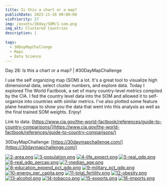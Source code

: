 ```yaml
---
title: Is this a chart or a map?
publishDate: 2023-11-28 00:00:00
visPriority: 27
img: /assets/30day/SOM/1-som.png
img_alt: Clustered Countries
description: |
  
tags:
  - 30DayMapChallenge
  - Maps
  - Data Science
---
```


Day 28: Is this a chart or a map? | #30DayMapChallenge

I use the self organizing map (SOM) a lot.  It's a great tool to visualize high dimensional data, select cluster numbers, and explore data.
Today I explored The World Factbook, a set of many country-level metrics compiled by the CIA.  I fed the country level data into the SOM and allowed it to self-organize into countries with similar metrics.  I've also plotted some feature plane heatmaps to show you the data that went into this analysis as well as the final trained SOM weights.  Enjoy!

Link to data:  [https://www.cia.gov/the-world-factbook/references/guide-to-country-comparisons/](https://www.cia.gov/the-world-factbook/references/guide-to-country-comparisons/)

30DayMapChallenge:  [https://30daymapchallenge.com/](https://30daymapchallenge.com/)

[![2-area.png](/assets/30day/SOM/2-area.png)](/assets/30day/SOM/2-area.png)
[![3-population.png](/assets/30day/SOM/3-population.png)](/assets/30day/SOM/3-population.png)
[![4-life_expect.png](/assets/30day/SOM/4-life_expect.png)](/assets/30day/SOM/4-life_expect.png)
[![5-real_gdp.png](/assets/30day/SOM/5-real_gdp.png)](/assets/30day/SOM/5-real_gdp.png)
[![6-real_gdp_percap.png](/assets/30day/SOM/6-real_gdp_percap.png)](/assets/30day/SOM/6-real_gdp_percap.png)
[![7-median_age.png](/assets/30day/SOM/7-median_age.png)](/assets/30day/SOM/7-median_age.png)
[![8-education_expend_pct_gdp.png](/assets/30day/SOM/8-education_expend_pct_gdp.png)](/assets/30day/SOM/8-education_expend_pct_gdp.png)
[![9-military_pct_gdp.png](/assets/30day/SOM/9-military_pct_gdp.png)](/assets/30day/SOM/9-military_pct_gdp.png)
[![10-energy_per_capita.png](/assets/30day/SOM/10-energy_per_capita.png)](/assets/30day/SOM/10-energy_per_capita.png)
[![11-total_fertility.png](/assets/30day/SOM/11-total_fertility.png)](/assets/30day/SOM/11-total_fertility.png)
[![12-obesity.png](/assets/30day/SOM/12-obesity.png)](/assets/30day/SOM/12-obesity.png)
[![13-alcohol.png](/assets/30day/SOM/13-alcohol.png)](/assets/30day/SOM/13-alcohol.png)
[![14-tobacco.png](/assets/30day/SOM/14-tobacco.png)](/assets/30day/SOM/14-tobacco.png)
[![15-exports.png](/assets/30day/SOM/15-exports.png)](/assets/30day/SOM/15-exports.png)
[![16-imports.png](/assets/30day/SOM/16-imports.png)](/assets/30day/SOM/16-imports.png)
